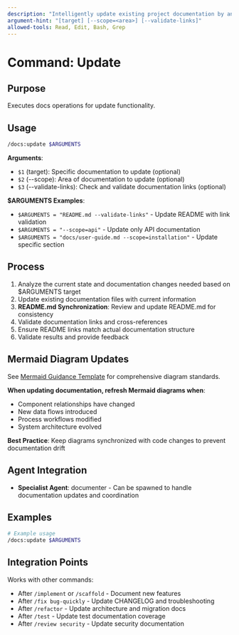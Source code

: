 ```yaml
---
description: "Intelligently update existing project documentation by analyzing changes and keeping content current"
argument-hint: "[target] [--scope=<area>] [--validate-links]"
allowed-tools: Read, Edit, Bash, Grep
---
```


# Command: Update

## Purpose

Executes docs operations for update functionality.

## Usage

```bash
/docs:update $ARGUMENTS
```

**Arguments**:

- `$1` (target): Specific documentation to update (optional)
- `$2` (--scope): Area of documentation to update (optional)
- `$3` (--validate-links): Check and validate documentation links (optional)

**$ARGUMENTS Examples**:

- `$ARGUMENTS = "README.md --validate-links"` - Update README with link validation
- `$ARGUMENTS = "--scope=api"` - Update only API documentation
- `$ARGUMENTS = "docs/user-guide.md --scope=installation"` - Update specific section

## Process

1. Analyze the current state and documentation changes needed based on $ARGUMENTS target
2. Update existing documentation files with current information
3. **README.md Synchronization**: Review and update README.md for consistency
4. Validate documentation links and cross-references
5. Ensure README links match actual documentation structure
6. Validate results and provide feedback

## Mermaid Diagram Updates

See [Mermaid Guidance Template](/templates/documentation/mermaid-guidance.md) for comprehensive diagram standards.

**When updating documentation, refresh Mermaid diagrams when**:

- Component relationships have changed
- New data flows introduced
- Process workflows modified
- System architecture evolved

**Best Practice**: Keep diagrams synchronized with code changes to prevent documentation drift

## Agent Integration

- **Specialist Agent**: documenter - Can be spawned to handle documentation updates and coordination

## Examples

```bash
# Example usage
/docs:update $ARGUMENTS
```

## Integration Points

Works with other commands:

- After `/implement` or `/scaffold` - Document new features
- After `/fix bug-quickly` - Update CHANGELOG and troubleshooting
- After `/refactor` - Update architecture and migration docs
- After `/test` - Update test documentation coverage
- After `/review security` - Update security documentation
